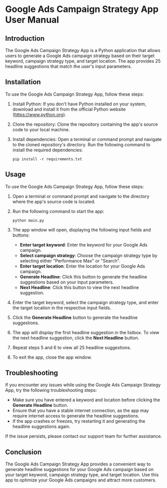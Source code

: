 # Google Ads Campaign Strategy App User Manual

## Introduction
The Google Ads Campaign Strategy App is a Python application that allows users to generate a Google Ads campaign strategy based on their target keyword, campaign strategy type, and target location. The app provides 25 headline suggestions that match the user's input parameters.

## Installation
To use the Google Ads Campaign Strategy App, follow these steps:

1. Install Python: If you don't have Python installed on your system, download and install it from the official Python website (https://www.python.org).

2. Clone the repository: Clone the repository containing the app's source code to your local machine.

3. Install dependencies: Open a terminal or command prompt and navigate to the cloned repository's directory. Run the following command to install the required dependencies:

   ```
   pip install -r requirements.txt
   ```

## Usage
To use the Google Ads Campaign Strategy App, follow these steps:

1. Open a terminal or command prompt and navigate to the directory where the app's source code is located.

2. Run the following command to start the app:

   ```
   python main.py
   ```

3. The app window will open, displaying the following input fields and buttons:

   - **Enter target keyword**: Enter the keyword for your Google Ads campaign.
   - **Select campaign strategy**: Choose the campaign strategy type by selecting either "Performance Max" or "Search".
   - **Enter target location**: Enter the location for your Google Ads campaign.
   - **Generate Headline**: Click this button to generate the headline suggestions based on your input parameters.
   - **Next Headline**: Click this button to view the next headline suggestion.

4. Enter the target keyword, select the campaign strategy type, and enter the target location in the respective input fields.

5. Click the **Generate Headline** button to generate the headline suggestions.

6. The app will display the first headline suggestion in the listbox. To view the next headline suggestion, click the **Next Headline** button.

7. Repeat steps 5 and 6 to view all 25 headline suggestions.

8. To exit the app, close the app window.

## Troubleshooting
If you encounter any issues while using the Google Ads Campaign Strategy App, try the following troubleshooting steps:

- Make sure you have entered a keyword and location before clicking the **Generate Headline** button.
- Ensure that you have a stable internet connection, as the app may require internet access to generate the headline suggestions.
- If the app crashes or freezes, try restarting it and generating the headline suggestions again.

If the issue persists, please contact our support team for further assistance.

## Conclusion
The Google Ads Campaign Strategy App provides a convenient way to generate headline suggestions for your Google Ads campaign based on your target keyword, campaign strategy type, and target location. Use this app to optimize your Google Ads campaigns and attract more customers.